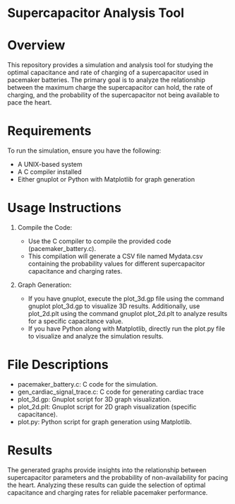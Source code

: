 # Supercapacitor Analysis Tool
# Overview
This repository provides a simulation and analysis tool for studying the optimal capacitance and rate of charging of a supercapacitor used in pacemaker batteries. The primary goal is to analyze the relationship between the maximum charge the supercapacitor can hold, the rate of charging, and the probability of the supercapacitor not being available to pace the heart.

# Requirements
To run the simulation, ensure you have the following:

- A UNIX-based system
- A C compiler installed
- Either gnuplot or Python with Matplotlib for graph generation
# Usage Instructions
1. Compile the Code:

   - Use the C compiler to compile the provided code (pacemaker_battery.c).
   - This compilation will generate a CSV file named Mydata.csv containing the probability values for different supercapacitor capacitance and charging rates.
2. Graph Generation:

   - If you have gnuplot, execute the plot_3d.gp file using the command gnuplot plot_3d.gp to visualize 3D results. Additionally, use plot_2d.plt using the command gnuplot plot_2d.plt to analyze results for a specific capacitance value.
   - If you have Python along with Matplotlib, directly run the plot.py file to visualize and analyze the simulation results.
# File Descriptions
- pacemaker_battery.c: C code for the simulation.
- gen_cardiac_signal_trace.c: C code for generating cardiac trace
- plot_3d.gp: Gnuplot script for 3D graph visualization.
- plot_2d.plt: Gnuplot script for 2D graph visualization (specific capacitance).
- plot.py: Python script for graph generation using Matplotlib.
# Results
The generated graphs provide insights into the relationship between supercapacitor parameters and the probability of non-availability for pacing the heart. Analyzing these results can guide the selection of optimal capacitance and charging rates for reliable pacemaker performance.
